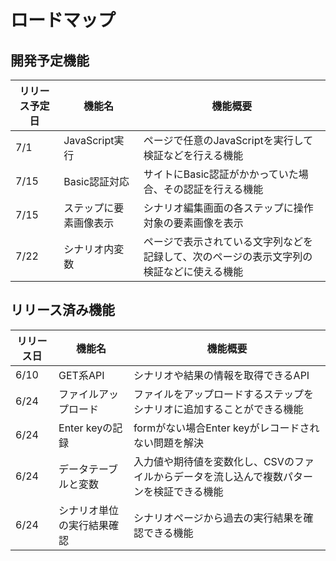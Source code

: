 # ロードマップ

## 開発予定機能

| リリース予定日 | 機能名 | 機能概要 |
| ------ | -------- | -------------- |
| 7/1 | JavaScript実行 | ページで任意のJavaScriptを実行して検証などを行える機能 |
| 7/15 | Basic認証対応 | サイトにBasic認証がかかっていた場合、その認証を行える機能 |
| 7/15 | ステップに要素画像表示 | シナリオ編集画面の各ステップに操作対象の要素画像を表示 |
| 7/22 | シナリオ内変数 | ページで表示されている文字列などを記録して、次のページの表示文字列の検証などに使える機能 |

## リリース済み機能

| リリース日 | 機能名 | 機能概要 |
| ------ | -------- | -------------- |
| 6/10 | GET系API | シナリオや結果の情報を取得できるAPI |
| 6/24 | ファイルアップロード | ファイルをアップロードするステップをシナリオに追加することができる機能 |
| 6/24 | Enter keyの記録 | formがない場合Enter keyがレコードされない問題を解決 |
| 6/24 | データテーブルと変数 | 入力値や期待値を変数化し、CSVのファイルからデータを流し込んで複数パターンを検証できる機能 |
| 6/24 | シナリオ単位の実行結果確認 | シナリオページから過去の実行結果を確認できる機能 |
